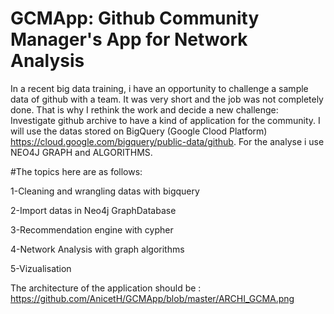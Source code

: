 # GCMApp: Github Community Manager's App for Network Analysis
In a recent big data training, i have an opportunity to challenge a sample data of github with a team.
It was very short and the job was not completely done.
That is why I rethink the work and decide a new challenge: Investigate github archive to have a kind of application for the community.
I will use the datas stored on BigQuery (Google Clood Platform) https://cloud.google.com/bigquery/public-data/github.
For the analyse i use NEO4J GRAPH and ALGORITHMS.

#The topics here are as follows:

1-Cleaning and wrangling datas with bigquery

2-Import datas in Neo4j GraphDatabase

3-Recommendation engine with cypher

4-Network Analysis with graph algorithms

5-Vizualisation


The architecture of the application should be : https://github.com/AnicetH/GCMApp/blob/master/ARCHI_GCMA.png


